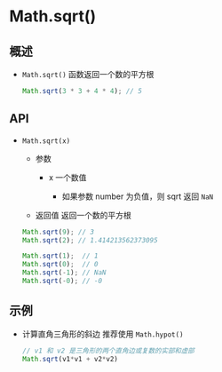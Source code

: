 # Math.sqrt()

## 概述

+ `Math.sqrt()` 函数返回一个数的平方根

  ```js
  Math.sqrt(3 * 3 + 4 * 4); // 5
  ```

## API

+ `Math.sqrt(x)`


  + 参数

    + x 一个数值

      + 如果参数 number 为负值，则 sqrt 返回 `NaN`

  + 返回值 返回一个数的平方根

  ```js
  Math.sqrt(9); // 3
  Math.sqrt(2); // 1.414213562373095

  Math.sqrt(1);  // 1
  Math.sqrt(0);  // 0
  Math.sqrt(-1); // NaN
  Math.sqrt(-0); // -0
  ```

## 示例

+ 计算直角三角形的斜边  推荐使用 `Math.hypot()`

  ```js
  // v1 和 v2 是三角形的两个直角边或复数的实部和虚部
  Math.sqrt(v1*v1 + v2*v2)
  ```
